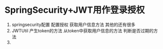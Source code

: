 # SpringSecurity+JWT用作登录授权
1. springsecurity配置
    配置授权
    获取用户信息方法
    其他的还有很多
2. JWTUtil
    产生token的方法
    从token中获取用户信息的方法
    判断是否过期的方法
3. 